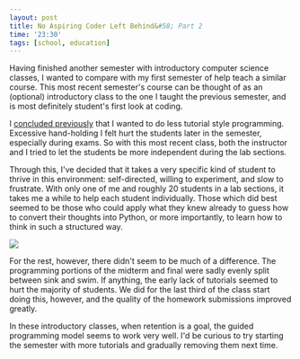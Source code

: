 ```yaml
---
layout: post
title: No Aspiring Coder Left Behind&#58; Part 2
time: '23:30'
tags: [school, education]
---
```


Having finished another semester with introductory computer science
classes, I wanted to compare with my first semester of help teach
a similar course.  This most recent semester's course can be thought
of as an (optional) introductory class to the one I taught the
previous semester, and is most definitely student's first look at
coding.

I [concluded previously][] that I wanted to do less tutorial style
programming.  Excessive hand-holding I felt hurt the students later in
the semester, especially during exams.
So with this most recent class, both the instructor and I tried to let
the students be more independent during the lab sections.

[concluded previously]:/2011/01/06/no_aspiring_coder_left_behind/

Through this, I've decided that it takes a very specific kind of
student to thrive in this environment: self-directed, willing to
experiment, and slow to frustrate.
With only one of me and roughly 20 students in a lab sections, it
takes me a while to help each student individually.  Those which did
best seemed to be those who could apply what they knew already to
guess how to convert their thoughts into Python, or more importantly,
to learn how to think in such a structured way.

<a href="http://www.flickr.com/photos/coda/564833/" title="Image by Damien du Toit"><img src="http://farm1.static.flickr.com/1/564833_8855c68923_d.jpg" class="img_right" /></a>

For the rest, however, there didn't seem to be much of a difference.
The programming portions of the midterm and final were sadly evenly
split between sink and swim.  If anything, the early lack of tutorials
seemed to hurt the majority of students.  We did for the last third of
the class start doing this, however, and the quality of the homework
submissions improved greatly.

In these introductory classes, when retention is a goal, the guided
programming model seems to work very well.  I'd be curious to try
starting the semester with more tutorials and gradually removing them
next time.
